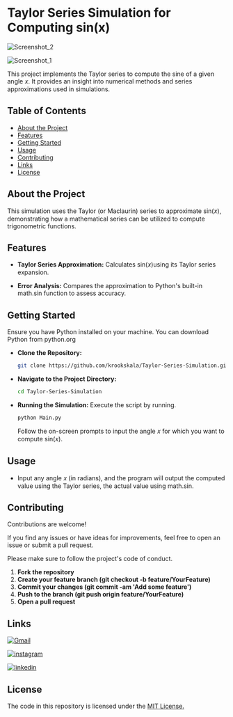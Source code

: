 
# Taylor Series Simulation for Computing sin(x)
![Screenshot_2](https://github.com/user-attachments/assets/369d10b2-9b0c-4a6e-9e73-d83e9ee6c062)


![Screenshot_1](https://github.com/user-attachments/assets/4ee5148d-af2b-4e4f-9604-6c01ea4655e1)

This project implements the Taylor series to compute the sine of a given angle 𝑥. It provides an insight into numerical methods and series approximations used in simulations.

## Table of Contents

- [About the Project](#about-the-project)
- [Features](#features)
- [Getting Started](#getting-started)
- [Usage](#usage)
- [Contributing](#contributing)
- [Links](#links)
- [License](#license)
## About the Project

This simulation uses the Taylor (or Maclaurin) series to approximate sin(𝑥), demonstrating how a mathematical series can be utilized to compute trigonometric functions.

## Features

- **Taylor Series Approximation:** Calculates sin⁡(𝑥)using its Taylor series expansion.

- **Error Analysis:** Compares the approximation to Python's built-in math.sin function to assess accuracy.



## Getting Started

Ensure you have Python installed on your machine. You can download Python from python.org

- **Clone the Repository:**
   ```sh
   git clone https://github.com/krookskala/Taylor-Series-Simulation.git

   ```

- **Navigate to the Project Directory:**
    ```sh
    cd Taylor-Series-Simulation

    ```

- **Running the Simulation:**
  Execute the script by running.
    ```sh
    python Main.py

    ```
  Follow the on-screen prompts to input the angle 𝑥 for which you want to compute sin(𝑥).



## Usage
- Input any angle 𝑥 (in radians), and the program will output the computed value using the Taylor series, the actual value using math.sin.






## Contributing

Contributions are welcome!

If you find any issues or have ideas for improvements, feel free to open an issue or submit a pull request.

Please make sure to follow the project's code of conduct.

1. **Fork the repository**
2. **Create your feature branch (git checkout -b feature/YourFeature)**
3. **Commit your changes (git commit -am 'Add some feature')**
4. **Push to the branch (git push origin feature/YourFeature)**
5. **Open a pull request**


## Links

[![Gmail](https://img.shields.io/badge/ismailsariarslan7@gmail.com-D14836?style=for-the-badge&logo=gmail&logoColor=white)](ismailsariarslan7@gmail.com)

[![instagram](https://img.shields.io/badge/Instagram-E4405F?style=for-the-badge&logo=instagram&logoColor=white)](https://www.instagram.com/ismailsariarslan/)

[![linkedin](https://img.shields.io/badge/linkedin-0A66C2?style=for-the-badge&logo=linkedin&logoColor=white)](https://www.linkedin.com/in/ismailsariarslan/)
## License

The code in this repository is licensed under the [MIT License.](https://choosealicense.com/licenses/mit/)

